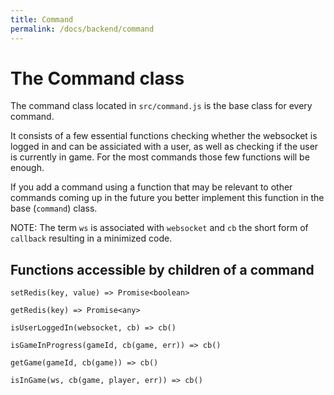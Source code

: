 ```yaml
---
title: Command
permalink: /docs/backend/command
---
```


# The Command class

The command class located in `src/command.js` is the base class for every command.

It consists of a few essential functions checking whether the websocket is logged in and can be assiciated with a user, as well as
checking if the user is currently in game. For the most commands those few functions will be enough.

If you add a command using a function that may be relevant to other commands coming up in the future you better implement this function in the base (`command`) class.

NOTE: The term `ws` is associated with `websocket` and `cb` the short form of `callback` resulting in a minimized code.

## Functions accessible by children of a command
`setRedis(key, value) => Promise<boolean>`

`getRedis(key) => Promise<any>`

`isUserLoggedIn(websocket, cb) => cb()`

`isGameInProgress(gameId, cb(game, err)) => cb()`

`getGame(gameId, cb(game)) => cb()`

`isInGame(ws, cb(game, player, err)) => cb()`
